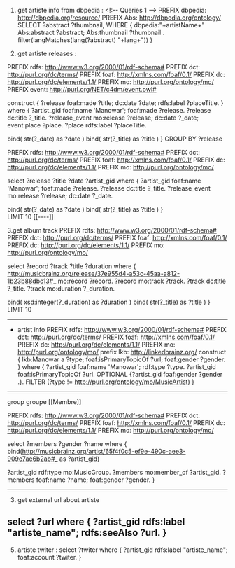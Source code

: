 1. get artiste info from dbpedia :
<!:-- Queries 1 -->
 PREFIX dbpedia: <http://dbpedia.org/resource/>
 PREFIX Abs: <http://dbpedia.org/ontology/>
 SELECT ?abstract ?thumbnail,
 WHERE {
       dbpedia:"+artistName+" Abs:abstract ?abstract;
       Abs:thumbnail ?thumbnail .
       filter(langMatches(lang(?abstract) "+lang+"))
 }

2. get artiste releases :
<!--
artist_gid : artiste/gid
release : release/gid
-->
PREFIX rdfs: <http://www.w3.org/2000/01/rdf-schema#>
PREFIX dct: <http://purl.org/dc/terms/>
PREFIX foaf: <http://xmlns.com/foaf/0.1/>
PREFIX dc: <http://purl.org/dc/elements/1.1/> 
PREFIX mo: <http://purl.org/ontology/mo/>
PREFIX event: <http://purl.org/NET/c4dm/event.owl#> 

construct {
?release foaf:made ?title;
dc:date ?date;
rdfs:label ?placeTitle.
}
where {
  ?artist_gid foaf:name 'Manowar';
  foaf:made ?release.
  ?release dc:title ?_title.
  ?release_event mo:release ?release;
  dc:date ?_date;
  event:place ?place.
  ?place rdfs:label ?placeTitle.

bind( str(?_date) as ?date )
bind( str(?_title) as ?title )
} GROUP BY ?release


PREFIX rdfs: <http://www.w3.org/2000/01/rdf-schema#>
PREFIX dct: <http://purl.org/dc/terms/>
PREFIX foaf: <http://xmlns.com/foaf/0.1/>
PREFIX dc: <http://purl.org/dc/elements/1.1/> 
PREFIX mo: <http://purl.org/ontology/mo/>

select ?release ?title ?date ?artist_gid
where {
  ?artist_gid foaf:name 'Manowar';
  foaf:made ?release.
  ?release dc:title ?_title.
  ?release_event mo:release ?release;
  dc:date ?_date.

bind( str(?_date) as ?date )
bind( str(?_title) as ?title )
}    
LIMIT 10
[[----]]

3.get album track
PREFIX rdfs: <http://www.w3.org/2000/01/rdf-schema#>
PREFIX dct: <http://purl.org/dc/terms/>
PREFIX foaf: <http://xmlns.com/foaf/0.1/>
PREFIX dc: <http://purl.org/dc/elements/1.1/> 
PREFIX mo: <http://purl.org/ontology/mo/>


select ?record ?track ?title ?duration
where {
   <http://musicbrainz.org/release/37e955d4-a53c-45aa-a812-1b23b88dbc13#_> mo:record ?record.
?record mo:track ?track.
?track dc:title ?_title.
?track mo:duration ?_duration.

bind( xsd:integer(?_duration) as ?duration )
bind( str(?_title) as ?title )
}    
LIMIT 10

----
* artist info
PREFIX rdfs: <http://www.w3.org/2000/01/rdf-schema#>
PREFIX dct: <http://purl.org/dc/terms/>
PREFIX foaf: <http://xmlns.com/foaf/0.1/>
PREFIX dc: <http://purl.org/dc/elements/1.1/> 
PREFIX mo: <http://purl.org/ontology/mo/>
prefix lkb: <http://linkedbrainz.org/>
construct {
 lkb:Manowar a ?type;
 foaf:isPrimaryTopicOf ?url;
 foaf:gender ?gender.
}
where {
  ?artist_gid foaf:name 'Manowar';
  rdf:type ?type.
  ?artist_gid foaf:isPrimaryTopicOf ?url.
  OPTIONAL {?artist_gid foaf:gender ?gender .}.
  FILTER (?type != <http://purl.org/ontology/mo/MusicArtist>)
}  
----
group groupe [[Membre]]

PREFIX rdfs: <http://www.w3.org/2000/01/rdf-schema#>
PREFIX dct: <http://purl.org/dc/terms/>
PREFIX foaf: <http://xmlns.com/foaf/0.1/>
PREFIX dc: <http://purl.org/dc/elements/1.1/> 
PREFIX mo: <http://purl.org/ontology/mo/>

select ?members ?gender ?name
where {
  bind(<http://musicbrainz.org/artist/65f4f0c5-ef9e-490c-aee3-909e7ae6b2ab#_> as ?artist_gid)

  ?artist_gid rdf:type mo:MusicGroup.
  ?members mo:member_of ?artist_gid.
  ?members foaf:name ?name;
  foaf:gender ?gender.
}  


----
3. get external url about artiste

select ?url
where {
    ?artist_gid rdfs:label "artiste_name";
    rdfs:seeAlso ?url.
}
----

5. artiste twiter :
select ?twiter
where {
    ?artist_gid rdfs:label "artiste_name";
    foaf:account ?twiter.
}
